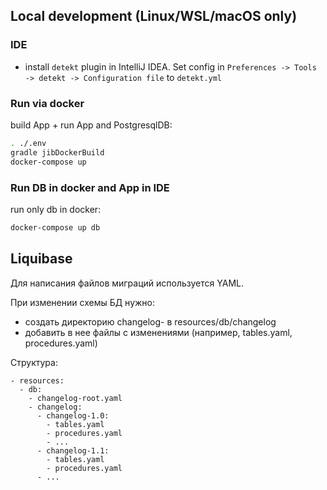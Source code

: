 ## Local development (Linux/WSL/macOS only)

### IDE

- install `detekt` plugin in IntelliJ IDEA. Set config in `Preferences -> Tools -> detekt -> Configuration file` to `detekt.yml`

### Run via docker

build App + run App and PostgresqlDB:
```sh
. ./.env
gradle jibDockerBuild 
docker-compose up
```

### Run DB in docker and App in IDE

run only db in docker:
```sh
docker-compose up db
```


## Liquibase

Для написания файлов миграций используется YAML.

При изменении схемы БД нужно:
- создать директорию changelog-<version> в resources/db/changelog 
- добавить в нее файлы с изменениями (например, tables.yaml, procedures.yaml)

Структура:

```
- resources:
  - db:
    - changelog-root.yaml
    - changelog:
      - changelog-1.0:
        - tables.yaml
        - procedures.yaml
        - ...
      - changelog-1.1:
        - tables.yaml
        - procedures.yaml
      - ...
```

